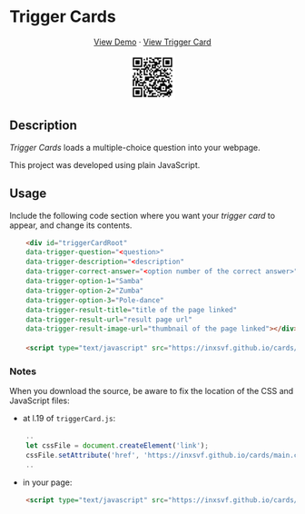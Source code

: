 # Trigger Cards

<p align="center">
    <a href="https://inxsvf.github.io/cards/example2.html">View Demo</a>
    ·
    <a href="https://inxsvf.github.io/cards/example1.html">View Trigger Card</a>
  </p>
<p align="center">
  <img src="aux/cards.png" alt="View Demo" width="80" height="80">
</p>


## Description

_Trigger Cards_ loads a multiple-choice question into your webpage. 

This project was developed using plain JavaScript. 

## Usage

Include the following code section where you want your _trigger card_ to appear, and change its contents.

```html
	<div id="triggerCardRoot"
	data-trigger-question="<question>"
	data-trigger-description="<description"
	data-trigger-correct-answer="<option number of the correct answer>"
	data-trigger-option-1="Samba"
	data-trigger-option-2="Zumba"
	data-trigger-option-3="Pole-dance"
	data-trigger-result-title="title of the page linked"
	data-trigger-result-url="result page url"
	data-trigger-result-image-url="thumbnail of the page linked"></div>

	<script type="text/javascript" src="https://inxsvf.github.io/cards/src/triggerCard.js"></script>
```

### Notes

When you download the source, be aware to fix the location of the CSS and JavaScript files:

- at l.19 of `triggerCard.js`: 
```js
	..
	let cssFile = document.createElement('link');
	cssFile.setAttribute('href', 'https://inxsvf.github.io/cards/main.css');
	..
```

- in your page: 
```html
	<script type="text/javascript" src="https://inxsvf.github.io/cards/src/triggerCard.js"></script>
```






